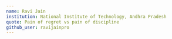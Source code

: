 ```yaml
---
name: Ravi Jain
institution: National Institute of Technology, Andhra Pradesh
quote: Pain of regret vs pain of discipline 
github_user: ravijainpro
---
```

